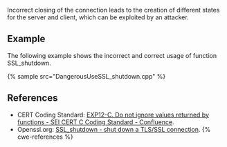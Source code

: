 Incorrect closing of the connection leads to the creation of different states for the server and client, which can be exploited by an attacker.


## Example
The following example shows the incorrect and correct usage of function SSL_shutdown.

{% sample src="DangerousUseSSL_shutdown.cpp" %}

## References
* CERT Coding Standard: [EXP12-C. Do not ignore values returned by functions - SEI CERT C Coding Standard - Confluence](https://wiki.sei.cmu.edu/confluence/display/c/EXP12-C.+Do+not+ignore+values+returned+by+functions).
* Openssl.org: [SSL_shutdown - shut down a TLS/SSL connection](https://www.openssl.org/docs/man3.0/man3/SSL_shutdown.html).
{% cwe-references %}
